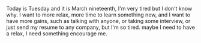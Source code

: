 Today is Tuesday and it is March nineteenth, I'm very tired but I don't know why. I want to more relax, more time to learn something new, and I want to have more gains, such as talking with anyone, or taking some interview, or just send my resume to any company, but I'm so tired. maybe I need to have a relax, I need something encourage me.
